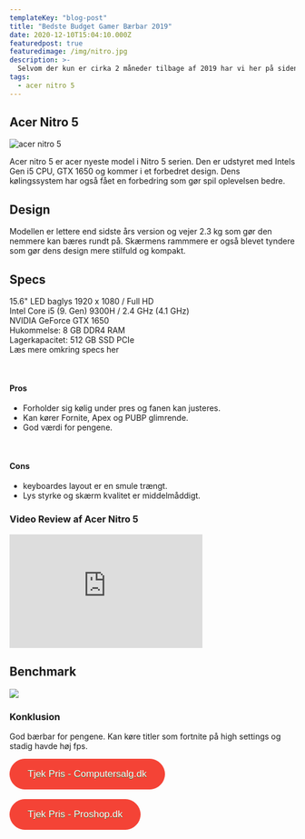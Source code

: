 ```yaml
---
templateKey: "blog-post"
title: "Bedste Budget Gamer Bærbar 2019"
date: 2020-12-10T15:04:10.000Z
featuredpost: true
featuredimage: /img/nitro.jpg
description: >-
  Selvom der kun er cirka 2 måneder tilbage af 2019 har vi her på siden valgt at komme med vi med vores bud på den bedste budget gamer bærbar i år.
tags:
  - acer nitro 5
---
```


## Acer Nitro 5

![acer nitro 5](/img/nitro.jpg)

Acer nitro 5 er acer nyeste model i Nitro 5 serien. Den er udstyret med Intels Gen i5 CPU, GTX 1650 og kommer i et forbedret design. Dens kølingssystem har også fået en forbedring som gør spil oplevelsen bedre.

## Design

Modellen er lettere end sidste års version og vejer 2.3 kg som gør den nemmere kan bæres rundt på. Skærmens rammmere er også blevet tyndere som gør dens design mere stilfuld og kompakt.

## Specs

15.6" LED baglys 1920 x 1080 / Full HD <br>
Intel Core i5 (9. Gen) 9300H / 2.4 GHz (4.1 GHz)<br>
NVIDIA GeForce GTX 1650 <br>
Hukommelse: 8 GB DDR4 RAM <br>
Lagerkapacitet: 512 GB SSD PCIe <br>
<a href="https://www.partner-ads.com/dk/klikbanner.php?partnerid=29353&bannerid=67785&htmlurl=https://www.proshop.dk/Baerbar/Acer-Nitro-5-AN517-51-52LA/2869782" target="_blank" style="text-decoration: none;">Læs mere omkring specs her</a>

<br>

#### Pros

- Forholder sig kølig under pres og fanen kan justeres.
- Kan kører Fornite, Apex og PUBP glimrende.
- God værdi for pengene.

<br>

#### Cons

- keyboardes layout er en smule trængt.
- Lys styrke og skærm kvalitet er middelmåddigt.

### Video Review af Acer Nitro 5

<div style="position: relative
        paddingBottom: 56.25% /* 16:9 */,
        paddingTop: 25,
        height: 0">

 <iframe width="340" height="200" style="          position: absolute,
          top: 0,
          left: 0,
          width: 100%,
          height: 100%"
src="https://www.youtube.com/embed/4JBi48wNTIk" SameSite=None
frameborder="0" 
allow="accelerometer; autoplay; encrypted-media; gyroscope; picture-in-picture" 
allowfullscreen></iframe>
</div>

## Benchmark

<img src="/img/bench-small.png" sizes="945x493">

### Konklusion

God bærbar for pengene. Kan køre titler som fortnite på high settings og stadig havde høj fps.

<div class="has-text-centered">
<a href="https://www.computersalg.dk/i/5626781/specsarea/?utm_source=adtraction&utm_medium=affiliate&utm_campaign=adtraction&at_gd=4274E08D2B30453B4372FC9F60FBC133D9632539" target="_blank"  style="background-color:#f44336; 
	border-radius:28px;
	border:1px solid #f44336;
	display:inline-block;
	cursor:pointer;
	color:#ffffff;
	font-family:Arial;
	font-size:17px;
	padding:16px 31px;
	text-decoration:none;
	text-shadow:0px 1px 0px #2f6627;" >Tjek Pris - Computersalg.dk</a>
</div>

<br>

<div class="has-text-centered">
<a href="https://www.partner-ads.com/dk/klikbanner.php?partnerid=29353&bannerid=67757&htmlurl=https://www.proshop.dk/Baerbar/Acer-Nitro-5-AN515-54-50UE-i5-9300H-GTX-1650/2740643" target="_blank"  style="background-color:#f44336; 
	border-radius:28px;
	border:1px solid #f44336;
	display:inline-block;
	cursor:pointer;
	color:#ffffff;
	font-family:Arial;
	font-size:17px;
	padding:16px 31px;
	text-decoration:none;
	text-shadow:0px 1px 0px #2f6627;" >Tjek Pris - Proshop.dk </a>
</div>
